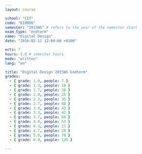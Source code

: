 ```yaml
---
layout: course

school: "CIT"
code: "EI0006"
semester: "2015WS" # refers to the year of the semester start
exam_type: "endterm"
name: "Digital Design"
date: "2016-02-11 12:00:00 +0100"

ects: 7
hours: 5.0 # semester hours
mode: "written"
lang: "en"

title: "Digital Design 2015WS Endterm"
grades:
  - { grade: 1.0, people: 7 }
  - { grade: 1.3, people: 10 }
  - { grade: 1.7, people: 36 }
  - { grade: 2.0, people: 25 }
  - { grade: 2.3, people: 35 }
  - { grade: 2.7, people: 48 }
  - { grade: 3.0, people: 43 }
  - { grade: 3.3, people: 42 }
  - { grade: 3.7, people: 66 }
  - { grade: 4.0, people: 53 }
  - { grade: 4.3, people: 17 }
  - { grade: 4.7, people: 28 }
  - { grade: 5.0, people: 70 }
  - { grade: 6.0, people: 135 }

---
```




